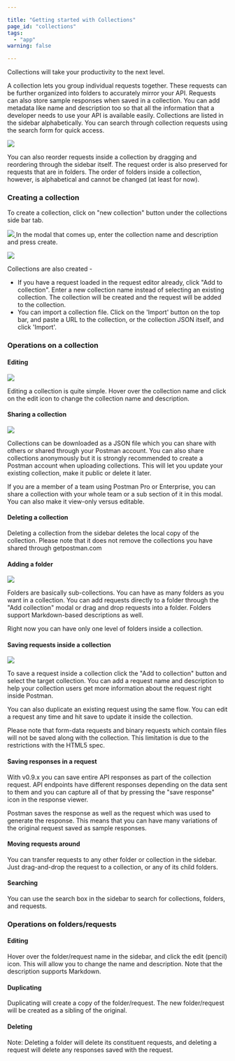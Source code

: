```yaml
---

title: "Getting started with Collections"
page_id: "collections"
tags: 
  - "app"
warning: false

---
```


Collections will take your productivity to the next level.

A collection lets you group individual requests together. These requests can be further organized into folders to accurately mirror your API.
Requests can also store sample responses when saved in a collection.
You can add metadata like name and description too so that all the information that a developer needs to use your API is available easily.
Collections are listed in the sidebar alphabetically. You can search through collection requests using the search form for quick access.

[![](https://www.postman.com/img/v1/docs/thumbs/20.png)
][0]

You can also reorder requests inside a collection by dragging and reordering through the sidebar itself. The request order is also preserved for requests that are in folders.
The order of folders inside a collection, however, is alphabetical and cannot be changed (at least for now).

### Creating a collection

To create a collection, click on "new collection" button under the collections side bar tab. 

[![](https://www.postman.com/img/v1/docs/thumbs/34.png)
][1]
In the modal that comes up, enter the collection name and description and press create. 

[![](https://www.postman.com/img/v1/docs/thumbs/35.png)
][2]

Collections are also created - 

* If you have a request loaded in the request editor already, click "Add to collection". Enter a new collection name instead of selecting an existing collection. The collection will be created and the request will be added to the collection.
* You can import a collection file. Click on the 'Import' button on the top bar, and paste a URL to the collection, or the collection JSON itself, and click 'Import'.

### Operations on a collection

#### Editing

[![](https://www.postman.com/img/v1/docs/thumbs/22.png)
][3]

Editing a collection is quite simple. Hover over the collection name and click on the edit icon to change the collection name and description.

#### Sharing a collection

[![](https://www.postman.com/img/v1/docs/thumbs/23.png)
][4]

Collections can be downloaded as a JSON file which you can share with others or shared through your Postman account. You can also share collections anonymously but it is strongly recommended to create a Postman account when uploading collections. This will let you update your existing collection, make it public or delete it later.

If you are a member of a team using Postman Pro or Enterprise, you can share a collection with your whole team or a sub section of it in this modal. You can also make it view-only versus editable.

#### Deleting a collection

Deleting a collection from the sidebar deletes the local copy of the collection. Please note that it does not remove the collections you have shared through getpostman.com

#### Adding a folder

[![](https://www.postman.com/img/v1/docs/thumbs/24.png)
][5]

Folders are basically sub-collections. You can have as many folders as you want in a collection.
You can add requests directly to a folder through the "Add collection" modal or drag and drop requests into a folder. Folders support Markdown-based descriptions as well.

Right now you can have only one level of folders inside a collection.

#### Saving requests inside a collection

[![](https://www.postman.com/img/v1/docs/thumbs/25.png)
][6]

To save a request inside a collection click the "Add to collection" button and select the target collection. You can add a request name and description to help your collection users get more information about the request right inside Postman.

You can also duplicate an existing request using the same flow. You can edit a request any time and hit save to update it inside the collection.

Please note that form-data requests and binary requests which contain files will not be saved along with the collection. This limitation is due to the restrictions with the HTML5 spec.

#### Saving responses in a request

With v0.9.x you can save entire API responses as part of the collection request. API endpoints have different responses depending on the data sent to them and you can capture all of that by pressing the "save response" icon in the response viewer.

Postman saves the response as well as the request which was used to generate the response. This means that you can have many variations of the original request saved as sample responses.

#### Moving requests around

You can transfer requests to any other folder or collection in the sidebar. Just drag-and-drop the request to a collection, or any of its child folders.

#### Searching

You can use the search box in the sidebar to search for collections, folders, and requests.

### Operations on folders/requests

#### Editing

Hover over the folder/request name in the sidebar, and click the edit (pencil) icon. This will allow you to change the name and description. Note that the description supports Markdown.

#### Duplicating

Duplicating will create a copy of the folder/request. The new folder/request will be created as a sibling of the original.

#### Deleting

Note: Deleting a folder will delete its constituent requests, and deleting a request will delete any responses saved with the request.


[0]: https://www.postman.com/img/v1/docs/source/20.png
[1]: https://www.postman.com/img/v1/docs/source/34.png
[2]: https://www.postman.com/img/v1/docs/source/35.png
[3]: https://www.postman.com/img/v1/docs/source/22.png
[4]: https://www.postman.com/img/v1/docs/source/23.png
[5]: https://www.postman.com/img/v1/docs/source/24.png
[6]: https://www.postman.com/img/v1/docs/source/25.png
